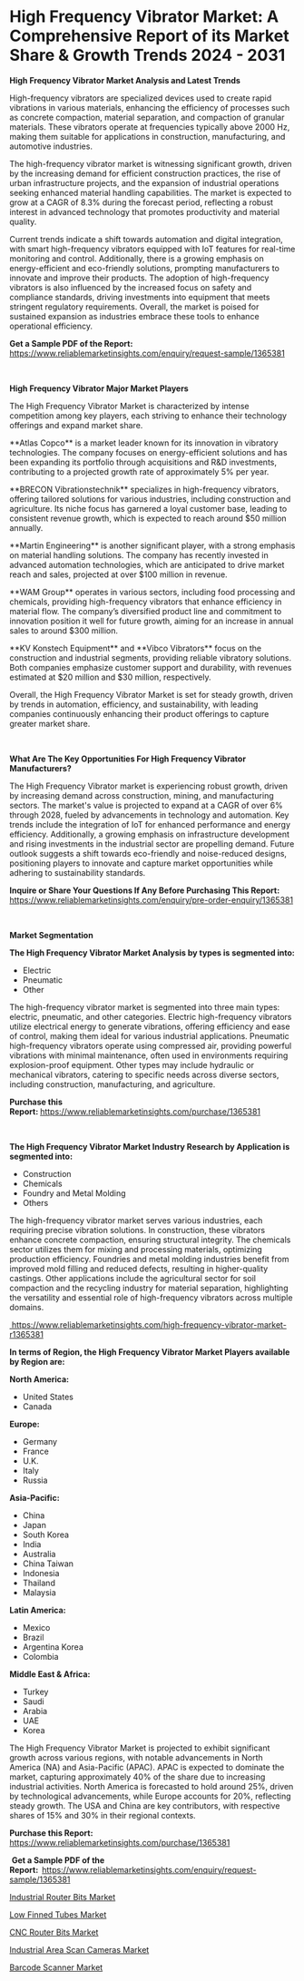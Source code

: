 <p><h1>High Frequency Vibrator Market: A Comprehensive Report of its Market Share & Growth Trends 2024 - 2031</h1></p><p><strong>High Frequency Vibrator Market Analysis and Latest Trends</strong></p>
<p><p>High-frequency vibrators are specialized devices used to create rapid vibrations in various materials, enhancing the efficiency of processes such as concrete compaction, material separation, and compaction of granular materials. These vibrators operate at frequencies typically above 2000 Hz, making them suitable for applications in construction, manufacturing, and automotive industries.</p><p>The high-frequency vibrator market is witnessing significant growth, driven by the increasing demand for efficient construction practices, the rise of urban infrastructure projects, and the expansion of industrial operations seeking enhanced material handling capabilities. The market is expected to grow at a CAGR of 8.3% during the forecast period, reflecting a robust interest in advanced technology that promotes productivity and material quality.</p><p>Current trends indicate a shift towards automation and digital integration, with smart high-frequency vibrators equipped with IoT features for real-time monitoring and control. Additionally, there is a growing emphasis on energy-efficient and eco-friendly solutions, prompting manufacturers to innovate and improve their products. The adoption of high-frequency vibrators is also influenced by the increased focus on safety and compliance standards, driving investments into equipment that meets stringent regulatory requirements. Overall, the market is poised for sustained expansion as industries embrace these tools to enhance operational efficiency.</p></p>
<p><strong>Get a Sample PDF of the Report:&nbsp;</strong> <a href="https://www.reliablemarketinsights.com/enquiry/request-sample/1365381?utm_campaign=1580&utm_medium=2&utm_source=Github&utm_content=ia&utm_term=18102024&utm_id=high-frequency-vibrator">https://www.reliablemarketinsights.com/enquiry/request-sample/1365381</a></p>
<p>&nbsp;</p>
<p><strong>High Frequency Vibrator Major Market Players</strong></p>
<p><p>The High Frequency Vibrator Market is characterized by intense competition among key players, each striving to enhance their technology offerings and expand market share. </p><p>**Atlas Copco** is a market leader known for its innovation in vibratory technologies. The company focuses on energy-efficient solutions and has been expanding its portfolio through acquisitions and R&D investments, contributing to a projected growth rate of approximately 5% per year. </p><p>**BRECON Vibrationstechnik** specializes in high-frequency vibrators, offering tailored solutions for various industries, including construction and agriculture. Its niche focus has garnered a loyal customer base, leading to consistent revenue growth, which is expected to reach around $50 million annually. </p><p>**Martin Engineering** is another significant player, with a strong emphasis on material handling solutions. The company has recently invested in advanced automation technologies, which are anticipated to drive market reach and sales, projected at over $100 million in revenue.</p><p>**WAM Group** operates in various sectors, including food processing and chemicals, providing high-frequency vibrators that enhance efficiency in material flow. The company’s diversified product line and commitment to innovation position it well for future growth, aiming for an increase in annual sales to around $300 million.</p><p>**KV Konstech Equipment** and **Vibco Vibrators** focus on the construction and industrial segments, providing reliable vibratory solutions. Both companies emphasize customer support and durability, with revenues estimated at $20 million and $30 million, respectively.</p><p>Overall, the High Frequency Vibrator Market is set for steady growth, driven by trends in automation, efficiency, and sustainability, with leading companies continuously enhancing their product offerings to capture greater market share.</p></p>
<p>&nbsp;</p>
<p><strong>What Are The Key Opportunities For High Frequency Vibrator Manufacturers?</strong></p>
<p><p>The High Frequency Vibrator market is experiencing robust growth, driven by increasing demand across construction, mining, and manufacturing sectors. The market's value is projected to expand at a CAGR of over 6% through 2028, fueled by advancements in technology and automation. Key trends include the integration of IoT for enhanced performance and energy efficiency. Additionally, a growing emphasis on infrastructure development and rising investments in the industrial sector are propelling demand. Future outlook suggests a shift towards eco-friendly and noise-reduced designs, positioning players to innovate and capture market opportunities while adhering to sustainability standards.</p></p>
<p><strong>Inquire or Share Your Questions If Any Before Purchasing This Report:</strong> <a href="https://www.reliablemarketinsights.com/enquiry/pre-order-enquiry/1365381?utm_campaign=1580&utm_medium=2&utm_source=Github&utm_content=ia&utm_term=18102024&utm_id=high-frequency-vibrator">https://www.reliablemarketinsights.com/enquiry/pre-order-enquiry/1365381</a></p>
<p>&nbsp;</p>
<p><strong>Market Segmentation</strong></p>
<p><strong>The High Frequency Vibrator Market Analysis by types is segmented into:</strong></p>
<p><ul><li>Electric</li><li>Pneumatic</li><li>Other</li></ul></p>
<p><p>The high-frequency vibrator market is segmented into three main types: electric, pneumatic, and other categories. Electric high-frequency vibrators utilize electrical energy to generate vibrations, offering efficiency and ease of control, making them ideal for various industrial applications. Pneumatic high-frequency vibrators operate using compressed air, providing powerful vibrations with minimal maintenance, often used in environments requiring explosion-proof equipment. Other types may include hydraulic or mechanical vibrators, catering to specific needs across diverse sectors, including construction, manufacturing, and agriculture.</p></p>
<p><strong>Purchase this Report:&nbsp;</strong><a href="https://www.reliablemarketinsights.com/purchase/1365381?utm_campaign=1580&utm_medium=2&utm_source=Github&utm_content=ia&utm_term=18102024&utm_id=high-frequency-vibrator">https://www.reliablemarketinsights.com/purchase/1365381</a></p>
<p>&nbsp;</p>
<p><strong>The High Frequency Vibrator Market Industry Research by Application is segmented into:</strong></p>
<p><ul><li>Construction</li><li>Chemicals</li><li>Foundry and Metal Molding</li><li>Others</li></ul></p>
<p><p>The high-frequency vibrator market serves various industries, each requiring precise vibration solutions. In construction, these vibrators enhance concrete compaction, ensuring structural integrity. The chemicals sector utilizes them for mixing and processing materials, optimizing production efficiency. Foundries and metal molding industries benefit from improved mold filling and reduced defects, resulting in higher-quality castings. Other applications include the agricultural sector for soil compaction and the recycling industry for material separation, highlighting the versatility and essential role of high-frequency vibrators across multiple domains.</p></p>
<p><a href="https://www.reliablemarketinsights.com/high-frequency-vibrator-market-r1365381?utm_campaign=1580&utm_medium=2&utm_source=Github&utm_content=ia&utm_term=18102024&utm_id=high-frequency-vibrator">&nbsp;https://www.reliablemarketinsights.com/high-frequency-vibrator-market-r1365381</a></p>
<p><strong>In terms of Region, the High Frequency Vibrator Market Players available by Region are:</strong></p>
<p>
    <p> <strong> North America: </strong>
        <ul>
            <li>United States</li>
            <li>Canada</li>
        </ul>
        </p> 
    <p> <strong> Europe: </strong>
        <ul>
            <li>Germany</li>
            <li>France</li>
            <li>U.K.</li>
            <li>Italy</li>
            <li>Russia</li>
        </ul>
        </p> 
    <p> <strong> Asia-Pacific: </strong>
        <ul>
            <li>China</li>
            <li>Japan</li>
            <li>South Korea</li>
            <li>India</li>
            <li>Australia</li>
            <li>China Taiwan</li>
            <li>Indonesia</li>
            <li>Thailand</li>
            <li>Malaysia</li>
        </ul>
        </p> 
    <p> <strong> Latin America: </strong>
        <ul>
            <li>Mexico</li>
            <li>Brazil</li>
            <li>Argentina Korea</li>
            <li>Colombia</li>
        </ul>
        </p> 
    <p> <strong> Middle East & Africa: </strong>
        <ul>
            <li>Turkey</li>
            <li>Saudi</li>
            <li>Arabia</li>
            <li>UAE</li>
            <li>Korea</li>
        </ul>
    </p>
    </p>
<p><p>The High Frequency Vibrator Market is projected to exhibit significant growth across various regions, with notable advancements in North America (NA) and Asia-Pacific (APAC). APAC is expected to dominate the market, capturing approximately 40% of the share due to increasing industrial activities. North America is forecasted to hold around 25%, driven by technological advancements, while Europe accounts for 20%, reflecting steady growth. The USA and China are key contributors, with respective shares of 15% and 30% in their regional contexts.</p></p>
<p><strong>Purchase this Report: </strong><a href="https://www.reliablemarketinsights.com/purchase/1365381?utm_campaign=1580&utm_medium=2&utm_source=Github&utm_content=ia&utm_term=18102024&utm_id=high-frequency-vibrator">https://www.reliablemarketinsights.com/purchase/1365381</a></p>
<p>&nbsp;<strong>Get a Sample PDF of the Report:&nbsp;&nbsp;</strong><a href="https://www.reliablemarketinsights.com/enquiry/request-sample/1365381?utm_campaign=1580&utm_medium=2&utm_source=Github&utm_content=ia&utm_term=18102024&utm_id=high-frequency-vibrator">https://www.reliablemarketinsights.com/enquiry/request-sample/1365381</a></p>
<p><strong></strong></p>
<p><p><a href="https://www.linkedin.com/pulse/unlocking-growth-potential-strategic-analysis-industrial-router-mzwmc?utm_campaign=1580&utm_medium=2&utm_source=Github&utm_content=ia&utm_term=18102024&utm_id=high-frequency-vibrator">Industrial Router Bits Market</a></p><p><a href="https://www.linkedin.com/pulse/strategic-market-insights-navigating-global-low-finned-tubes-landscape-kdxwc?utm_campaign=1580&utm_medium=2&utm_source=Github&utm_content=ia&utm_term=18102024&utm_id=high-frequency-vibrator">Low Finned Tubes Market</a></p><p><a href="https://www.linkedin.com/pulse/cnc-router-bits-industry-resonance-143-amplification-across-le2pc?utm_campaign=1580&utm_medium=2&utm_source=Github&utm_content=ia&utm_term=18102024&utm_id=high-frequency-vibrator">CNC Router Bits Market</a></p><p><a href="https://www.linkedin.com/pulse/global-industrial-area-scan-cameras-industry-research-report-bt2kc?utm_campaign=1580&utm_medium=2&utm_source=Github&utm_content=ia&utm_term=18102024&utm_id=high-frequency-vibrator">Industrial Area Scan Cameras Market</a></p><p><a href="https://www.linkedin.com/pulse/global-barcode-scanner-market-landscape-future-trends-strategic-ami9c?utm_campaign=1580&utm_medium=2&utm_source=Github&utm_content=ia&utm_term=18102024&utm_id=high-frequency-vibrator">Barcode Scanner Market</a></p></p>